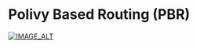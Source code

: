# Polivy Based Routing (PBR)

[![IMAGE_ALT](https://img.youtube.com/vi/YAvajCAvF8Q/0.jpg)](https://www.youtube.com/watch?v=YAvajCAvF8Q)

